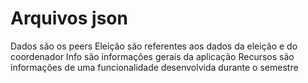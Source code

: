 # Arquivos json

Dados são os peers
Eleição são referentes aos dados da eleição e do coordenador
Info são informações gerais da aplicação
Recursos são informações de uma funcionalidade desenvolvida durante o semestre
